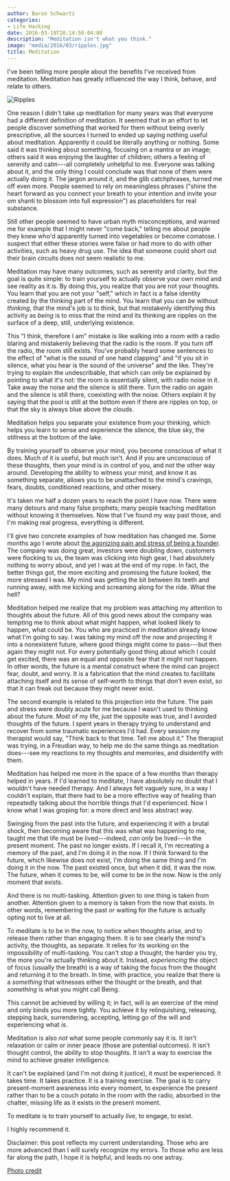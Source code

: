 ```yaml
---
author: Baron Schwartz
categories:
- Life Hacking
date: 2016-03-19T20:14:50-04:00
description: "Meditation isn't what you think."
image: "media/2016/03/ripples.jpg"
title: Meditation
---
```


I've been telling more people about the benefits I've received from
meditation. Meditation has greatly influenced the way I think, behave, and
relate to others.

![Ripples](/media/2016/03/ripples.jpg)

<!--more-->

One reason I didn't take up meditation for many years was that everyone had a
different definition of meditation. It seemed that in an effort to let people
discover something that worked for them without being overly prescriptive, all
the sources I turned to ended up saying nothing useful about meditation.
Apparently it could be literally anything or nothing. Some said it was thinking
about something, focusing on a mantra or an image; others said it was enjoying
the laughter of children; others a feeling of serenity and calm---all completely
unhelpful to me. Everyone was talking about it, and the only thing I could
conclude was that none of them were actually doing it. The jargon around it, and
the glib catchphrases, turned me off even more. People seemed to rely on
meaningless phrases ("shine the heart forward as you connect your breath to your
intention and invite your om shanti to blossom into full expression") as
placeholders for real substance.

Still other people seemed to have urban myth misconceptions, and warned me for
example that I might never "come back," telling me about people they knew who'd
apparently turned into vegetables or become comatose. I suspect that either
these stories were false or had more to do with other activities, such as heavy
drug use. The idea that someone could short out their brain circuits does not
seem realistic to me.

Meditation may have many outcomes, such as serenity and clarity, but the goal is
quite simple: to train yourself to actually observe your own mind and see
reality as it is. By doing this, you realize that you are not your thoughts. You
learn that you are not your "self," which in fact is a false identity created by
the thinking part of the mind. You learn that you can *be* without *thinking*,
that the mind's job is to think, but that mistakenly identifying this activity
as *being* is to miss that the mind and its thinking are ripples on the surface
of a deep, still, underlying existence.

This "I think, therefore I am" mistake is like walking into a room with a
radio blaring and mistakenly believing that the radio is the room. If
you turn off the radio, the room still exists. You've probably heard some
sentences to the effect of "what is the sound of one hand clapping" and "if you
sit in silence, what you hear is the sound of the universe" and the like.
They're trying to explain the undescribable, that which can only be explained by
pointing to what it's not: the room is essentially silent, with radio noise
in it. Take away the noise and the silence is still there. Turn the radio
on again and the silence is still there, coexisting with the noise. Others
explain it by saying that the pool is still at the bottom even if there are
ripples on top, or that the sky is always blue above the clouds.

Meditation helps you separate your existence from your thinking, which helps you
learn to sense and experience the silence, the blue sky, the stillness at the
bottom of the lake.

By training yourself to observe your mind, you become conscious of what it does.
Much of it is useful, but much isn't. And if you are unconscious of these
thoughts, then your mind is in control of you, and not the other way around.
Developing the ability to witness your mind, and know it as something separate,
allows you to be unattached to the mind's cravings, fears, doubts, conditioned
reactions, and other misery.

It's taken me half a dozen years to reach the point I have now. There were many
detours and many false prophets; many people teaching meditation without knowing
it themselves. Now that I've found my way past those, and I'm making real
progress, everything is different.

I'll give two concrete examples of how meditation has changed me. Some months
ago I wrote about [the agonizing pain and stress of being a
founder](/blog/2015/11/10/what-its-like/). The company was doing great,
investors were doubling down, customers were flocking to us, the team was
clicking into high gear, I had absolutely nothing to worry about, and yet I was
at the end of my rope. In fact, the better things got, the more exciting and
promising the future looked, the more stressed I was. My mind was getting the
bit between its teeth and running away, with me kicking and screaming along for
the ride. What the hell?

Meditation helped me realize that my problem was attaching my attention to
thoughts about the future. All of this good news about the company was tempting
me to think about what might happen, what looked likely to happen, what could
be. You who are practiced in meditation already know what I'm going to say. I
was taking my mind off the *now* and projecting it into a nonexistent future,
where good things might come to pass---but then again they might not. For every
potentially good thing about which I could get excited, there was an equal and
opposite fear that it might not happen. In other words, the future is a mental
construct where the mind can project fear, doubt, and worry. It is a fabrication
that the mind creates to facilitate attaching itself and its sense of self-worth
to things that don't even exist, so that it can freak out because they might
never exist.

The second example is related to this projection into the future.  The pain and
stress were doubly acute for me because I wasn't used to thinking about the
future. Most of my life, just the opposite was true, and I avoided thoughts of
the future. I spent years in therapy trying to understand and recover from some
traumatic experiences I'd had. Every session my therapist would say, "Think back
to that time. Tell me about it." The therapist was trying, in a Freudian way, to
help me do the same things as meditation does---see my reactions to my thoughts
and memories, and disidentify with them.

Meditation has helped me more in the space of a few months than therapy helped
in years. If I'd learned to meditate, I have absolutely no doubt that I wouldn't
have needed therapy. And I always felt vaguely sure, in a way I couldn't
explain, that there had to be a more effective way of healing than repeatedly
talking about the horrible things that I'd experienced. Now I know what I was
groping for: a more direct and less abstract way.

Swinging from the past into the future, and experiencing it with a brutal shock,
then becoming aware that this was what was happening to me, taught me that life
must be lived---indeed, *can only* be lived---in the present moment. The past no
longer exists. If I recall it, I'm recreating a memory of the past, and I'm
doing it in the now. If I think forward to the future, which likewise does not
exist, I'm doing the same thing and I'm doing it in the now. The past existed
once, but when it did, it was the now. The future, when it comes to be, will
come to be in the now. Now is the only moment that exists.

And there is no multi-tasking. Attention given to one thing is taken from
another. Attention given to a memory is taken from the now that exists. In other
words, remembering the past or waiting for the future is actually opting not to
live at all.

To meditate is to be in the now, to notice when thoughts arise, and to release
them rather than engaging them. It is to see clearly the mind's activity, the
thoughts, as separate.  It relies for its working on the impossibility of
multi-tasking. You can't stop a thought; the harder you try, the more you're
actually thinking about it. Instead, *experiencing* the object of focus (usually
the breath) is a way of taking the focus from the thought and returning it to
the breath. In time, with practice, you realize that there is a *something* that
witnesses either the thought or the breath, and that *something* is what you
might call Being.

This cannot be achieved by willing it; in fact, will is an exercise of the mind
and only binds you more tightly. You achieve it by relinquishing, releasing,
stepping back, surrendering, accepting, letting go of the will and experiencing
what *is*.

Meditation is also *not* what some people commonly say it is. It isn't
relaxation or calm or inner peace (those are potential outcomes). It isn't
thought control, the ability to stop thoughts. It isn't a way to exercise the
mind to achieve greater intelligence.

It can't be explained (and I'm not doing it justice), it must be experienced. It
takes time. It takes practice.  It is a training exercise. The goal is to carry
present-moment awareness into every moment, to experience the present rather
than to be a couch potato in the room with the radio, absorbed in the
chatter, missing life as it exists in the present moment.

To meditate is to train yourself to actually *live*, to engage, to exist.

I highly recommend it.

Disclaimer: this post reflects my current understanding. Those who are more
advanced than I will surely recognize my errors. To those who are less far along
the path, I hope it is helpful, and leads no one astray.

[Photo credit](https://www.flickr.com/photos/aftab/3764032010/)
